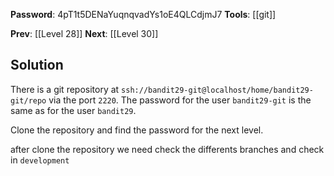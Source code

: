 **Password**: 4pT1t5DENaYuqnqvadYs1oE4QLCdjmJ7
**Tools**: [[git]]

**Prev**: [[Level 28]]
**Next**: [[Level 30]]

## Solution
There is a git repository at `ssh://bandit29-git@localhost/home/bandit29-git/repo` via the port `2220`. The password for the user `bandit29-git` is the same as for the user `bandit29`.

Clone the repository and find the password for the next level.

after clone the repository we need check the differents branches and check in `development`
